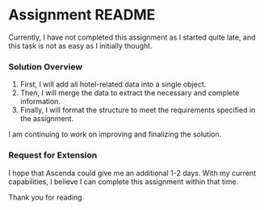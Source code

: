 # Assignment README

Currently, I have not completed this assignment as I started quite late, and this task is not as easy as I initially thought.

### Solution Overview

1. First, I will add all hotel-related data into a single object.
2. Then, I will merge the data to extract the necessary and complete information.
3. Finally, I will format the structure to meet the requirements specified in the assignment.

I am continuing to work on improving and finalizing the solution.

### Request for Extension

I hope that Ascenda could give me an additional 1-2 days. With my current capabilities, I believe I can complete this assignment within that time.

Thank you for reading